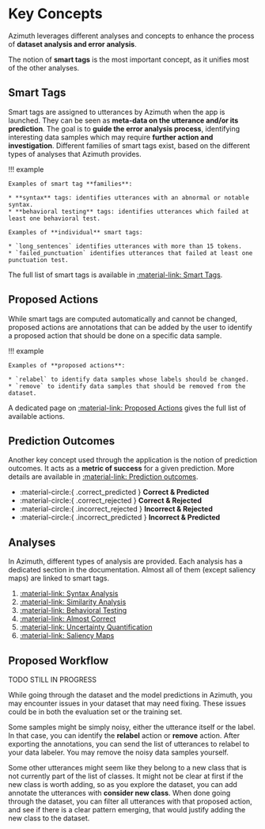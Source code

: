 # Key Concepts

Azimuth leverages different analyses and concepts to enhance the process of **dataset analysis and
error analysis**.

The notion of **smart tags** is the most important concept, as it unifies most of the other
analyses.

## Smart Tags

Smart tags are assigned to utterances by Azimuth when the app is launched. They can be seen as
**meta-data on the utterance and/or its prediction**. The goal is to **guide the error analysis
process**, identifying interesting
data samples which may require
**further action and investigation**. Different families of smart tags exist, based on the different
types of analyses that Azimuth provides.

!!! example

    Examples of smart tag **families**:

    * **syntax** tags: identifies utterances with an abnormal or notable syntax.
    * **behavioral testing** tags: identifies utterances which failed at least one behavioral test.

    Examples of **individual** smart tags:

    * `long_sentences` identifies utterances with more than 15 tokens.
    * `failed_punctuation` identifies utterances that failed at least one punctuation test.

The full list of smart tags is available in [:material-link: Smart Tags](smart-tags.md).

## Proposed Actions

While smart tags are computed automatically and cannot be changed, proposed actions are annotations
that can be added by the user to identify a proposed action that should be done on a specific data
sample.

!!! example

    Examples of **proposed actions**:

    * `relabel` to identify data samples whose labels should be changed.
    * `remove` to identify data samples that should be removed from the dataset.

A dedicated page on [:material-link: Proposed Actions](proposed-actions.md) gives the full list of
available actions.

## Prediction Outcomes

Another key concept used through the application is the notion of prediction outcomes. It acts as a
**metric of success** for a given prediction. More details are available
in [:material-link: Prediction outcomes](outcomes.md).

* :material-circle:{ .correct_predicted } **Correct & Predicted**
* :material-circle:{ .correct_rejected } **Correct & Rejected**
* :material-circle:{ .incorrect_rejected } **Incorrect & Rejected**
* :material-circle:{ .incorrect_predicted } **Incorrect & Predicted**

## Analyses

In Azimuth, different types of analysis are provided. Each analysis has a dedicated section in the
documentation. Almost all of them (except saliency maps) are linked to smart tags.

1. [:material-link: Syntax Analysis](syntax-analysis.md)
2. [:material-link: Similarity Analysis](similarity.md)
3. [:material-link: Behavioral Testing](behavioral-testing.md)
4. [:material-link: Almost Correct](outcomes.md)
5. [:material-link: Uncertainty Quantification](uncertainty.md)
6. [:material-link: Saliency Maps](saliency.md)

## Proposed Workflow

TODO STILL IN PROGRESS

While going through the dataset and the model predictions in Azimuth, you may encounter issues in
your dataset that may need fixing. These issues could be in both the evaluation set or the training
set.

Some samples might be simply noisy, either the utterance itself or the label. In that case, you can
identify the **relabel** action or **remove** action. After exporting the annotations, you can send
the list of utterances to relabel to your data labeler. You may remove the noisy data samples
yourself.

Some other utterances might seem like they belong to a new class that is not currently part of the
list of classes. It might not be clear at first if the new class is worth adding, so as you explore
the dataset, you can add annotate the utterances with **consider new class**. When done going
through the dataset, you can filter all utterances with that proposed action, and see if there is a
clear pattern emerging, that would justify adding the new class to the dataset.

